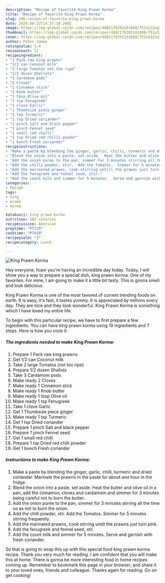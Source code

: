 ```yaml
---
description: "Recipe of Favorite King Prawn Korma"
title: "Recipe of Favorite King Prawn Korma"
slug: 206-recipe-of-favorite-king-prawn-korma
date: 2020-08-22T14:37:10.249Z
image: https://img-global.cpcdn.com/recipes/4802176392101888/751x532cq70/king-prawn-korma-recipe-main-photo.jpg
thumbnail: https://img-global.cpcdn.com/recipes/4802176392101888/751x532cq70/king-prawn-korma-recipe-main-photo.jpg
cover: https://img-global.cpcdn.com/recipes/4802176392101888/751x532cq70/king-prawn-korma-recipe-main-photo.jpg
author: Peter James
ratingvalue: 3.4
reviewcount: 12
recipeingredient:
- "1 Pack raw king prawns"
- "1/2 can Coconut milk"
- "2 large Tomatos not too ripe"
- "1/2 dozen Shallots"
- "3 Cardamom pods"
- "2 Cloves"
- "1 Cinnamon stick"
- "1 Knob butter"
- "1 tbsp Olive oil"
- "1 tsp Fenugreek"
- "1 clove Garlic"
- "1 Thumbsize piece ginger"
- "1 tsp Turmeric"
- "1 tsp Dried coriander"
- "1 pinch Salt and black pepper"
- "1 pinch Fennel seed"
- "1 small red chilli"
- "1 tsp Dried red chilli powder"
- "1 bunch Fresh coriander"
recipeinstructions:
- "Make a paste by blending the ginger, garlic, chilli, turmeric and dried coriander.  Marinate the prawns in the paste for about and hour in the fridge."
- "Blend the onion into a paste, set aside.  Heat the butter and olive oil in a pan, add the cinnamon, cloves and cardamom and simmer for 3 minutes being careful not to burn the butter."
- "Add the onion purée to the pan, simmer for 3 minutes stirring all the time so as not to burn the onion."
- "Add the chilli powder, stir.  Add the Tomatos.  Simmer for 5 minutes stirring frequently."
- "Add the marinated prawns, cook stirring untill the prawns just turn pink."
- "Add the fenugreek and fennel seed, stir."
- "Add the count milk and simmer for 5 minutes.  Serve and garnish with fresh coriander."
categories:
- Recipe
tags:
- king
- prawn
- korma

katakunci: king prawn korma 
nutrition: 165 calories
recipecuisine: American
preptime: "PT31M"
cooktime: "PT41M"
recipeyield: "3"
recipecategory: Lunch

---
```



![King Prawn Korma](https://img-global.cpcdn.com/recipes/4802176392101888/751x532cq70/king-prawn-korma-recipe-main-photo.jpg)

Hey everyone, hope you're having an incredible day today. Today, I will show you a way to prepare a special dish, king prawn korma. One of my favorites. For mine, I am going to make it a little bit tasty. This is gonna smell and look delicious.



King Prawn Korma is one of the most favored of current trending foods on earth. It is easy, it's fast, it tastes yummy. It is appreciated by millions every day. They are nice and they look wonderful. King Prawn Korma is something which I have loved my entire life.


To begin with this particular recipe, we have to first prepare a few ingredients. You can have king prawn korma using 19 ingredients and 7 steps. Here is how you cook it.

<!--inarticleads1-->

##### The ingredients needed to make King Prawn Korma:

1. Prepare 1 Pack raw king prawns
1. Get 1/2 can Coconut milk
1. Take 2 large Tomatos (not too ripe)
1. Prepare 1/2 dozen Shallots
1. Take 3 Cardamom pods
1. Make ready 2 Cloves
1. Make ready 1 Cinnamon stick
1. Make ready 1 Knob butter
1. Make ready 1 tbsp Olive oil
1. Make ready 1 tsp Fenugreek
1. Take 1 clove Garlic
1. Get 1 Thumbsize piece ginger
1. Make ready 1 tsp Turmeric
1. Get 1 tsp Dried coriander
1. Prepare 1 pinch Salt and black pepper
1. Prepare 1 pinch Fennel seed
1. Get 1 small red chilli
1. Prepare 1 tsp Dried red chilli powder
1. Get 1 bunch Fresh coriander




<!--inarticleads2-->

##### Instructions to make King Prawn Korma:

1. Make a paste by blending the ginger, garlic, chilli, turmeric and dried coriander.  Marinate the prawns in the paste for about and hour in the fridge.
1. Blend the onion into a paste, set aside.  Heat the butter and olive oil in a pan, add the cinnamon, cloves and cardamom and simmer for 3 minutes being careful not to burn the butter.
1. Add the onion purée to the pan, simmer for 3 minutes stirring all the time so as not to burn the onion.
1. Add the chilli powder, stir.  Add the Tomatos.  Simmer for 5 minutes stirring frequently.
1. Add the marinated prawns, cook stirring untill the prawns just turn pink.
1. Add the fenugreek and fennel seed, stir.
1. Add the count milk and simmer for 5 minutes.  Serve and garnish with fresh coriander.




So that is going to wrap this up with this special food king prawn korma recipe. Thank you very much for reading. I am confident that you will make this at home. There is gonna be more interesting food in home recipes coming up. Remember to bookmark this page in your browser, and share it to your loved ones, friends and colleague. Thanks again for reading. Go on get cooking!
